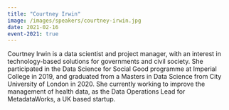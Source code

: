 ```yaml
---
title: "Courtney Irwin"
image: /images/speakers/courtney-irwin.jpg
date: 2021-02-16
event-2021: true
---
```


Courtney Irwin is a data scientist and project manager, with an interest in technology-based solutions for governments and civil society. She participated in the Data Science for Social Good programme at Imperial College in 2019, and graduated from a Masters in Data Science from City University of London in 2020. She currently working to improve the management of health data, as the Data Operations Lead for MetadataWorks, a UK based startup.